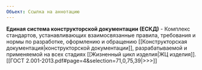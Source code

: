 ```yaml
---
Объект: Ссылка на аннотацию
---
```

**Единая система конструкторской документации (ЕСКД)** - Комплекс стандартов, устанавливающих взаимосвязанные правила, требования и нормы по разработке, оформлению и обращению [[Конструкторская документация|конструкторской документации]], разрабатываемой и применяемой на всех стадиях [[Жизненный цикл изделия|ЖЦ изделия]].
[[ГОСТ 2.001-2013.pdf#page=4&selection=71,0,75,39|>>>]]
